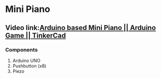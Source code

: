 # Mini Piano
## Video link:[Arduino based Mini Piano || Arduino Game || TinkerCad](https://www.youtube.com/watch?v=uR_yFWZ1n9M&list=PLWqnlHhsmcI4eBDLBtaZs16XZq0WL1SlP&index=24)
### Components
1. Arduino UNO
2. Pushbutton (x8)
3. Piezo